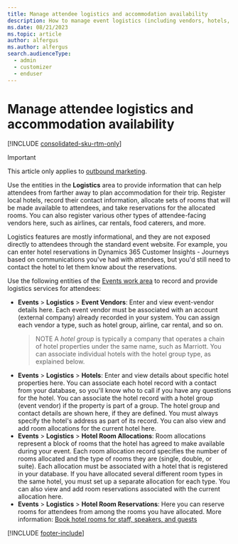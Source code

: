 ```yaml
---
title: Manage attendee logistics and accommodation availability
description: How to manage event logistics (including vendors, hotels, room allocations, and reservations) in Dynamics 365 Customer Insights - Journeys.
ms.date: 08/21/2023
ms.topic: article
author: alfergus
ms.author: alfergus
search.audienceType: 
  - admin
  - customizer
  - enduser
---
```


# Manage attendee logistics and accommodation availability

[!INCLUDE [consolidated-sku-rtm-only](./includes/consolidated-sku-rtm-only.md)]

> [!IMPORTANT]
> This article only applies to [outbound marketing](/dynamics365/marketing/user-guide).

Use the entities in the **Logistics** area to provide information that can help attendees from farther away to plan accommodation for their trip. Register local hotels, record their contact information, allocate sets of rooms that will be made available to attendees, and take reservations for the allocated rooms. You can also register various other types of attendee-facing vendors here, such as airlines, car rentals, food caterers, and more.

Logistics features are mostly informational, and they are not exposed directly to attendees through the standard event website. For example, you can enter hotel reservations in Dynamics 365 Customer Insights - Journeys based on communications you've had with attendees, but you'd still need to contact the hotel to let them know about the reservations.

Use the following entities of the [Events work area](open-events.md) to record and provide logistics services for attendees:

- **Events** > **Logistics** > **Event Vendors**: Enter and view event-vendor details here. Each event vendor must be associated with an account (external company) already recorded in your system. You can assign each vendor a type, such as hotel group, airline, car rental, and so on. 
    > NOTE
    > A *hotel group* is typically a company that operates a chain of hotel properties under the same name, such as Marriott. You can associate individual hotels with the hotel group type, as explained below. 
- **Events** > **Logistics** > **Hotels**: Enter and view details about specific hotel properties here. You can associate each hotel record with a contact from your database, so you'll know who to call if you have any questions for the hotel. You can associate the hotel record with a hotel group (event vendor) if the property is part of a group. The hotel group and contact details are shown here, if they are defined. You must always specify the hotel's address as part of its record. You can also view and add room allocations for the current hotel here.
- **Events** > **Logistics** > **Hotel Room Allocations**: Room allocations represent a block of rooms that the hotel has agreed to make available during your event. Each room allocation record specifies the number of rooms allocated and the type of rooms they are (single, double, or suite). Each allocation must be associated with a hotel that is registered in your database. If you have allocated several different room types in the same hotel, you must set up a separate allocation for each type. You can also view and add room reservations associated with the current allocation here.
- **Events** > **Logistics** > **Hotel Room Reservations**: Here you can reserve rooms for attendees from among the rooms you have allocated. More information: [Book hotel rooms for staff, speakers, and guests](invite-register-house-event-attendees.md#book-hotel-rooms-for-staff-speakers-and-guests)

[!INCLUDE [footer-include](./includes/footer-banner.md)]